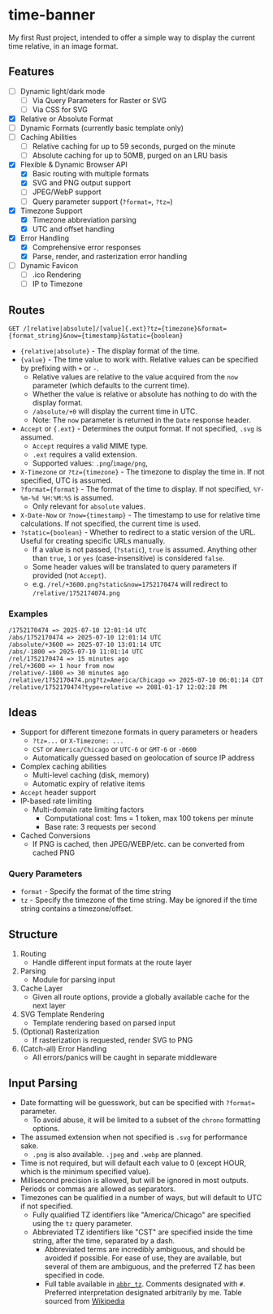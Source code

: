 # time-banner

My first Rust project, intended to offer a simple way to display the current time relative, in an image format.

## Features

- [ ] Dynamic light/dark mode
  - [ ] Via Query Parameters for Raster or SVG
  - [ ] Via CSS for SVG
- [x] Relative or Absolute Format
- [ ] Dynamic Formats (currently basic template only)
- [ ] Caching Abilities
  - [ ] Relative caching for up to 59 seconds, purged on the minute
  - [ ] Absolute caching for up to 50MB, purged on an LRU basis
- [x] Flexible & Dynamic Browser API
  - [x] Basic routing with multiple formats
  - [x] SVG and PNG output support
  - [ ] JPEG/WebP support
  - [ ] Query parameter support (`?format=`, `?tz=`)
- [x] Timezone Support
  - [x] Timezone abbreviation parsing
  - [x] UTC and offset handling
- [x] Error Handling
  - [x] Comprehensive error responses
  - [x] Parse, render, and rasterization error handling
- [ ] Dynamic Favicon
  - [ ] .ico Rendering
  - [ ] IP to Timezone

## Routes

`GET /[relative|absolute]/[value]{.ext}?tz={timezone}&format={format_string}&now={timestamp}&static={boolean}`

- `{relative|absolute}` - The display format of the time.
- `{value}` - The time value to work with. Relative values can be specified by prefixing with `+` or `-`.
  - Relative values are relative to the value acquired from the `now` parameter (which defaults to the current time).
  - Whether the value is relative or absolute has nothing to do with the display format.
  - `/absolute/+0` will display the current time in UTC.
  - Note: The `now` parameter is returned in the `Date` response header.
- `Accept` or `{.ext}` - Determines the output format. If not specified, `.svg` is assumed.
  - `Accept` requires a valid MIME type.
  - `.ext` requires a valid extension.
  - Supported values: `.png`/`image/png`,
- `X-Timezone` or `?tz={timezone}` - The timezone to display the time in. If not specified, UTC is assumed.
- `?format={format}` - The format of the time to display. If not specified, `%Y-%m-%d %H:%M:%S` is assumed.
  - Only relevant for `absolute` values.
- `X-Date-Now` or `?now={timestamp}` - The timestamp to use for relative time calculations. If not specified, the current time is used.
- `?static={boolean}` - Whether to redirect to a static version of the URL. Useful for creating specific URLs manually.
  - If a value is not passed, (`?static`), `true` is assumed. Anything other than `true`, `1` or `yes` (case-insensitive) is considered `false`.
  - Some header values will be translated to query parameters if provided (not `Accept`).
  - e.g. `/rel/+3600.png?static&now=1752170474` will redirect to `/relative/1752174074.png`

### Examples

```
/1752170474 => 2025-07-10 12:01:14 UTC
/abs/1752170474 => 2025-07-10 12:01:14 UTC
/absolute/+3600 => 2025-07-10 13:01:14 UTC
/abs/-1800 => 2025-07-10 11:01:14 UTC
/rel/1752170474 => 15 minutes ago
/rel/+3600 => 1 hour from now
/relative/-1800 => 30 minutes ago
/relative/1752170474.png?tz=America/Chicago => 2025-07-10 06:01:14 CDT
/relative/1752170474?type=relative => 2081-01-17 12:02:28 PM
```

## Ideas

- Support for different timezone formats in query parameters or headers
  - `?tz=...` or `X-Timezone: ...`
  - `CST` or `America/Chicago` or `UTC-6` or `GMT-6` or `-0600`
  - Automatically guessed based on geolocation of source IP address
- Complex caching abilities
  - Multi-level caching (disk, memory)
  - Automatic expiry of relative items
- `Accept` header support
- IP-based rate limiting
  - Multi-domain rate limiting factors
    - Computational cost: 1ms = 1 token, max 100 tokens per minute
    - Base rate: 3 requests per second
- Cached Conversions
  - If PNG is cached, then JPEG/WEBP/etc. can be converted from cached PNG

### Query Parameters

- `format` - Specify the format of the time string
- `tz` - Specify the timezone of the time string. May be ignored if the time string contains a timezone/offset.

## Structure

1. Routing
   - Handle different input formats at the route layer
2. Parsing
   - Module for parsing input
3. Cache Layer
   - Given all route options, provide a globally available cache for the next layer
4. SVG Template Rendering
   - Template rendering based on parsed input
5. (Optional) Rasterization
   - If rasterization is requested, render SVG to PNG
6. (Catch-all) Error Handling
   - All errors/panics will be caught in separate middleware

## Input Parsing

- Date formatting will be guesswork, but can be specified with `?format=` parameter.
  - To avoid abuse, it will be limited to a subset of the `chrono` formatting options.
- The assumed extension when not specified is `.svg` for performance sake.
  - `.png` is also available. `.jpeg` and `.webp` are planned.
- Time is not required, but will default each value to 0 (except HOUR, which is the minimum specified value).
- Millisecond precision is allowed, but will be ignored in most outputs. Periods or commas are allowed as separators.
- Timezones can be qualified in a number of ways, but will default to UTC if not specified.
  - Fully qualified TZ identifiers like "America/Chicago" are specified using the `tz` query parameter.
  - Abbreviated TZ identifiers like "CST" are specified inside the time string, after the time, separated by a dash.
    - Abbreviated terms are incredibly ambiguous, and should be avoided if possible. For ease of use, they are
      available, but several of them are ambiguous, and the preferred TZ has been specified in code.
    - Full table available in [`abbr_tz`](./src/abbr_tz). Comments designated with `#`. Preferred interpretation
      designated arbitrarily by me. Table sourced
      from [Wikipedia](https://en.wikipedia.org/wiki/List_of_time_zone_abbreviations)
